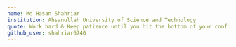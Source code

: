 ```yaml
---
name: Md Hasan Shahriar
institution: Ahsanullah University of Science and Technology
quote: Work hard & Keep patience until you hit the bottom of your confidence, An empire is on the making!
github_user: shahriar6740
---
```


